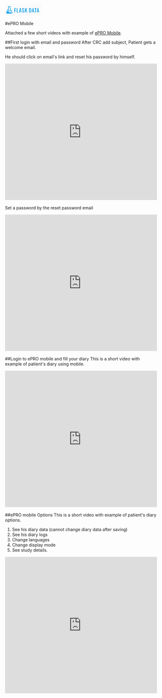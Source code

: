 <a href="https://www.flaskdata.io">![Screenshot](img/flaskdata_logo.PNG)</a>

#ePRO Mobile

Attached a few short videos with example of [ePRO Mobile](./epro.md#android-application).

##First login with email and password
After CRC add subject, Patient gets a welcome email.
 
He should click on email's link and reset his password by himself.

<iframe style="width: 100%;height: 450px;" src="https://www.youtube.com/embed/kVuR0Zh3_D0?rel=0&amp;showinfo=0" frameborder="0" allowfullscreen></iframe>

Set a password by the reset password email

<iframe style="width: 100%;height: 450px;" src="https://www.youtube.com/embed/FTbWHSwk4yM?rel=0&amp;showinfo=0" frameborder="0" allowfullscreen></iframe>

##Login to ePRO mobile and fill your diary
This is a short video with example of patient's diary using mobile.

<iframe style="width: 100%;height: 450px;" src="https://www.youtube.com/embed/ck9cpRyDxi0?rel=0&amp;showinfo=0" frameborder="0" allowfullscreen></iframe>

##ePRO mobile Options
This is a short video with example of patient's diary options.

1. See his diary data (cannot change diary data after saving)
2. See his diary logs
3. Change languages
4. Change display mode
5. See study details.

<iframe style="width: 100%;height: 450px;" src="https://www.youtube.com/embed/AQ82yyIu8N0?rel=0&amp;showinfo=0" frameborder="0" allowfullscreen></iframe>
